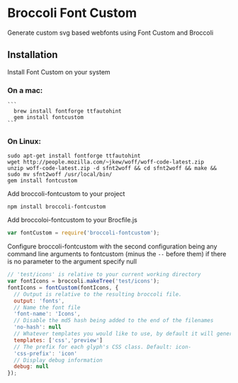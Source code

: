 # Broccoli Font Custom

Generate custom svg based webfonts using Font Custom and Broccoli

## Installation

Install Font Custom on your system
### On a mac:
    ```
      brew install fontforge ttfautohint
      gem install fontcustom
    ```

### On Linux:
```
sudo apt-get install fontforge ttfautohint
wget http://people.mozilla.com/~jkew/woff/woff-code-latest.zip
unzip woff-code-latest.zip -d sfnt2woff && cd sfnt2woff && make && sudo mv sfnt2woff /usr/local/bin/
gem install fontcustom
```

Add broccoli-fontcustom to your project
```
npm install broccoli-fontcustom
```

Add broccoloi-fontcustom to your Brocfile.js
```javascript
var fontCustom = require('broccoli-fontcustom');
```

Configure broccoli-fontcustom with the second configuration being any command line arguments to fontcustom (minus the `--` before them) if there is no parameter to the argument specify null
```javascript
// 'test/icons' is relative to your current working directory
var fontIcons = broccoli.makeTree('test/icons');
fontIcons = fontCustom(fontIcons, {
  // Output is relative to the resulting broccoli file.
  output: 'fonts',
  // Name the font file
  'font-name': 'Icons',
  // Disable the md5 hash being added to the end of the filenames
  'no-hash': null
  // Whatever templates you would like to use, by default it will generate `preview` and `css` templates
  templates: ['css','preview']
  // The prefix for each glyph's CSS class. Default: icon-
  'css-prefix': 'icon'
  // Display debug information
  debug: null
});
```